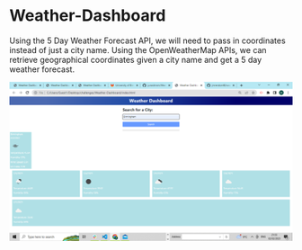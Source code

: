 <h1>Weather-Dashboard</h1>
<p>Using the 5 Day Weather Forecast API, we will need to pass in coordinates instead of just a city name. Using the OpenWeatherMap APIs, we can retrieve geographical coordinates given a city name and get a 5 day weather forecast.</p>

<img src="https://github.com/junaidmsm/Weather-Dashboard/blob/main/Assets/images/Screenshot%20(38).png">
